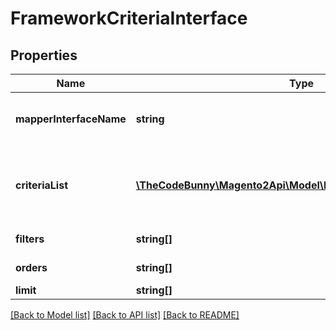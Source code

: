 # FrameworkCriteriaInterface

## Properties
Name | Type | Description | Notes
------------ | ------------- | ------------- | -------------
**mapperInterfaceName** | **string** | Associated Mapper Interface name | 
**criteriaList** | [**\TheCodeBunny\Magento2Api\Model\FrameworkCriteriaInterface[]**](FrameworkCriteriaInterface.md) | Criteria objects added to current Composite Criteria | 
**filters** | **string[]** | List of filters | 
**orders** | **string[]** | Ordering criteria | 
**limit** | **string[]** | Limit | 

[[Back to Model list]](../README.md#documentation-for-models) [[Back to API list]](../README.md#documentation-for-api-endpoints) [[Back to README]](../README.md)


